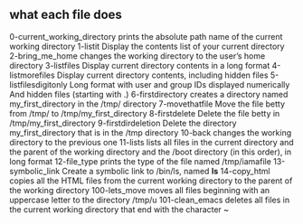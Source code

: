 ## what each  file does 
0-current_working_directory prints the absolute path name of the current working directory
1-listit Display the contents list of your current directory
2-bring_me_home changes the working directory to the user’s home directory
3-listfiles Display current directory contents in a long format
4-listmorefiles Display current directory contents, including hidden files
5-listfilesdigitonly Long format with user and group IDs displayed numerically And hidden files (starting with .)
6-firstdirectory creates a directory named my_first_directory in the /tmp/ directory
7-movethatfile Move the file betty from /tmp/ to /tmp/my_first_directory
8-firstdelete Delete the file betty in /tmp/my_first_directory
9-firstdirdeletion Delete the directory my_first_directory that is in the /tmp directory
10-back changes the working directory to the previous one
11-lists lists all files in the current directory and the parent of the working directory and the /boot directory (in this order), in long format
12-file_type prints the type of the file named /tmp/iamafile
13-symbolic_link Create a symbolic link to /bin/ls, named __ls__
14-copy_html copies all the HTML files from the current working directory to the parent of the working directory
100-lets_move moves all files beginning with an uppercase letter to the directory /tmp/u
101-clean_emacs deletes all files in the current working directory that end with the character ~
